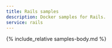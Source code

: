 ```yaml
---
title: Rails samples
description: Docker samples for Rails.
service: rails
---
```


{% include_relative samples-body.md %}